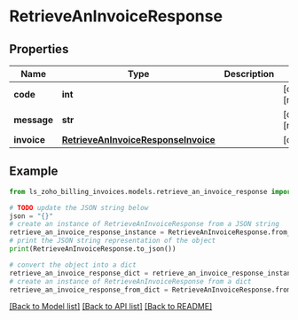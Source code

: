 # RetrieveAnInvoiceResponse


## Properties

Name | Type | Description | Notes
------------ | ------------- | ------------- | -------------
**code** | **int** |  | [optional] [readonly] 
**message** | **str** |  | [optional] [readonly] 
**invoice** | [**RetrieveAnInvoiceResponseInvoice**](RetrieveAnInvoiceResponseInvoice.md) |  | [optional] 

## Example

```python
from ls_zoho_billing_invoices.models.retrieve_an_invoice_response import RetrieveAnInvoiceResponse

# TODO update the JSON string below
json = "{}"
# create an instance of RetrieveAnInvoiceResponse from a JSON string
retrieve_an_invoice_response_instance = RetrieveAnInvoiceResponse.from_json(json)
# print the JSON string representation of the object
print(RetrieveAnInvoiceResponse.to_json())

# convert the object into a dict
retrieve_an_invoice_response_dict = retrieve_an_invoice_response_instance.to_dict()
# create an instance of RetrieveAnInvoiceResponse from a dict
retrieve_an_invoice_response_from_dict = RetrieveAnInvoiceResponse.from_dict(retrieve_an_invoice_response_dict)
```
[[Back to Model list]](../README.md#documentation-for-models) [[Back to API list]](../README.md#documentation-for-api-endpoints) [[Back to README]](../README.md)


